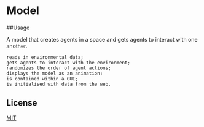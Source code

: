 # Model
##Usage

A model that creates agents in a space and gets agents to interact with one another.

    reads in environmental data;
    gets agents to interact with the environment;
    randomizes the order of agent actions;
    displays the model as an animation;
    is contained within a GUI;
    is initialised with data from the web.


## License
[MIT](https://choosealicense.com/licenses/mit/)
